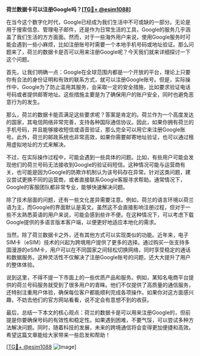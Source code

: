 **荷兰数据卡可以注册Google吗？[[TG💪+ @esim1088](https://t.me/s/esim1088)]**

在当今这个数字化时代，Google已经成为我们生活中不可或缺的一部分。无论是用于搜索信息、管理电子邮件，还是作为日常生活的工具，Google的服务几乎涵盖了我们生活的方方面面。然而，对于一些海外用户来说，使用Google服务时可能会遇到一些小麻烦，比如注册账号时需要一个本地手机号码或地址验证。那么问题来了，荷兰的数据卡是否可以用来注册Google呢？今天我们就来详细探讨一下这个问题。

首先，让我们明确一点：Google在全球范围内都是一个开放的平台，理论上只要你有合法的身份证明和有效的联系方式，就可以注册Google账号。但是，实际操作中，Google为了防止滥用其服务，会采取一定的安全措施，比如要求验证电话号码或者提供邮寄地址。这些措施主要是为了确保用户的账户安全，同时也避免恶意行为的发生。

那么，荷兰的数据卡能否满足这些要求呢？答案是肯定的。荷兰作为一个高度发达的国家，其电信网络非常完善，支持各种国际通信协议。因此，如果你拥有荷兰的手机号码，并且能够接收短信或语音验证，那么完全可以用它来注册Google账号。此外，荷兰的邮政系统也非常高效，如果你需要邮寄地址验证，也可以通过租用虚拟地址的方式来解决。

不过，在实际操作过程中，可能会遇到一些具体的问题。比如，有些用户可能会发现他们的荷兰号码无法接收到Google的验证码短信。这种情况可能与运营商有关，也可能是因为Google的防欺诈机制认为该号码存在异常。针对这类问题，建议尝试更换不同的运营商，或者直接联系Google客服寻求帮助。通常情况下，Google的客服团队都非常专业，能够快速解决问题。

除了技术层面的问题，还有一些文化差异需要注意。例如，荷兰的语言环境以荷兰语为主，而Google的界面默认是英文。虽然这不会直接影响注册过程，但对于一些不太熟悉英语的用户来说，可能会感到些许不便。在这种情况下，可以考虑下载Google提供的多语言版本客户端，以便更好地适应本地化的需求。

当然，除了荷兰数据卡之外，还有其他方式可以实现类似的功能。近年来，电子SIM卡（eSIM）技术的兴起为跨境用户提供了更多的选择。通过购买一张支持多国漫游的eSIM卡，用户可以在不同国家之间轻松切换网络，同时享受稳定的通话和数据服务。这种灵活性不仅解决了注册Google账号的问题，还大大提升了用户的整体体验。

说到这里，不得不提一下市面上的一些优质产品和服务。例如，某知名电商平台提供的荷兰号码服务就受到了很多用户的青睐。他们不仅提供了高质量的通信服务，还特别注重用户体验，确保每位客户都能顺利完成各项操作。如果你对这方面感兴趣，不妨去他们的官方网站看看，说不定会有意想不到的收获。

最后，总结一下本文的核心观点：荷兰的数据卡是可以用来注册Google的，但前提是你要确保号码的有效性和稳定性。如果遇到困难，不要气馁，可以尝试多种方法解决问题。同时，随着科技的发展，未来的跨境通信将会变得更加便捷和高效。希望这篇文章能给大家带来一些启发和帮助！

[[TG💪+ @esim1088](https://t.me/s/esim1088) ![Image](https://i.postimg.cc/4NQfJmqS/Snipaste-2025-05-13-00-14-12.png)]